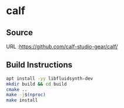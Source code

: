 # calf

## Source
URL :https://github.com/calf-studio-gear/calf/ 

## Build Instructions
```sh
apt install -yy libfluidsynth-dev
mkdir build && cd build
cmake ..
make -j$(nproc)
make install
```
